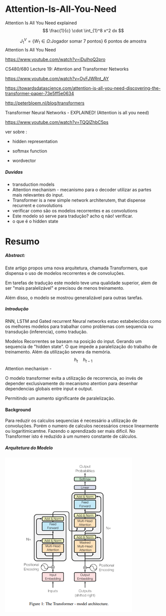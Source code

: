 # Attention-Is-All-You-Need
Attention Is All You Need explained
$$
\frac{1}{c} \cdot \int_{1}^8 x^2 dx 
$$

$$
J_{1}^{V}=\left\{W_{1} \in \Omega:\right. \text{Jogador somar 7 pontos}\} \text{ 6 pontos de amostra}
$$
Attention Is All You Need

https://www.youtube.com/watch?v=iDulhoQ2pro

CS480/680 Lecture 19: Attention and Transformer Networks

https://www.youtube.com/watch?v=OyFJWRnt_AY

https://towardsdatascience.com/attention-is-all-you-need-discovering-the-transformer-paper-73e5ff5e0634

http://peterbloem.nl/blog/transformers



Transformer Neural Networks - EXPLAINED! (Attention is all you need)

https://www.youtube.com/watch?v=TQQlZhbC5ps

ver sobre :

- hidden representation

- softmax function

- wordvector



##### Duvidas

- transduction models
- Attention mechanism  - mecanismo para o decoder utilizar as partes mais relevantes do input.
- Transformer is a new simple network architerutem, that dispense recurrent e convolutions
- verificar como são os modelos recorrentes e as convolutions
- Este modelo só serve para  tradução? acho q não! verificar.
- o que é o hidden state

# Resumo

##### Abstract:

Este artigo propos uma nova arquitetura, chamada Transformers, que dispensa o uso de modelos recorrentes e de convoluções.

Em tarefas de tradução este modelo teve uma qualidade superior, alem de ser "mais paralelizável" e precisou de menos treinamento.

Além disso, o modelo se mostrou generalizável para outras tarefas.

##### Introdução

RNN, LSTM and Gated recurrent Neural networks estao estabelecidos como os melhores modelos para trabalhar como problemas com sequencia ou transdução (inferencia), como tradução.

Modelos Recorrentes se baseam na posição do input. Gerando um sequencia de "hidden state". O que impede a paralelização do trabalho de treinamento. Além da utilização severa da memória.
$$
h_t \quad h_{t-1}
$$
Attention mechanism - 

O modelo transformer evita a utilização de recorrencia, ao invés de depender exclusivamente do mecanismo atention para desenhar dependencias globais entre input e output.

Permitindo um aumento significante de paralelização.



#### Background

Para reduzir os calculos sequencias é necessário a utilização de convoluções. Porém o numero de calculos necessários cresce linearmente ou logaritimicamtne. Fazendo o aprendizado ser mais dificil. No Transformer isto é reduzido à um numero constante de cálculos. 

##### Arquitetura do Modelo



![image-20220331195702515](imagens/image-20220331195702515.png)
